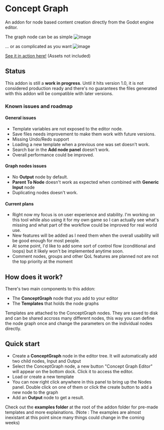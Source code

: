 # Concept Graph

An addon for node based content creation directly from the Godot engine editor.

The graph node can be as simple ![image](https://user-images.githubusercontent.com/52043844/75927366-850e3080-5e6c-11ea-8596-ea8e1450c9e2.png)

... or as complicated as you want ![image](https://user-images.githubusercontent.com/52043844/75927502-c69edb80-5e6c-11ea-9f40-21c1f9684786.png)

[See it in action here!](https://streamable.com/1gke2) (Assets not included)

## Status

This addon is still a **work in progress**. Until it hits version 1.0, it is not
considered production ready and there's no guarantees the files generated with
this addon will be compatible with later versions.


### Known issues and roadmap

#### General issues
+ Template variables are not exposed to the editor node.
+ Save files needs improvement to make them work with future versions.
+ Missing Undo/Redo support
+ Loading a new template when a previous one was set doesn't work.
+ Search bar in the **Add node panel** doesn't work.
+ Overall performance could be improved.

#### Graph nodes issues
+ No **Output** node by default.
+ **Parent To Node** doesn't work as expected when combined with **Generic Input**
  node
+ Duplicating nodes doesn't work.

#### Current plans

+ Right now my focus is on user experience and stability. I'm working on this tool
while also using it for my own game so I can actually see what's missing and
what part of the workflow could be improved for real world use.
+ New features will be added as I need them when the overall usability will be
good enough for most people.
+ At some point, I'd like to add some sort of control flow (conditional and loops)
but it likely won't be implemented anytime soon.
+ Comment nodes, groups and other QoL features are planned not are not the top
priority at the moment


## How does it work?

There's two main components to this addon:
+ The **ConceptGraph** node that you add to your editor
+ The **Templates** that holds the node graphs

Templates are attached to the ConceptGraph nodes. They are saved to disk and can
be shared accross many different nodes, this way you can define the node graph
once and change the parameters on the individual nodes directly.


## Quick start

+ Create a **ConceptGraph** node in the editor tree. It will automatically add
two child nodes, Input and Output
+ Select the ConceptGraph node, a new button "Concept Graph Editor" will appear
on the bottom dock. Click it to access the editor.
+ Load or create a new template
+ You can now right click anywhere in this panel to bring up the Nodes panel.
Double click on one of them or click the create button to add a new node to the
graph
+ Add an **Output** node to get a result.

Check out the **examples folder** at the root of the addon folder for pre-made
templates and more explainations. (Note : The examples are almost inexistant at
this point since many things could change in the coming weeks)


